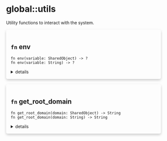 # global::utils

Utility functions to interact with the system.


<div markdown="span" style='box-shadow: 0 4px 8px 0 rgba(0,0,0,0.2); padding: 15px; border-radius: 5px;'>

<h2 class="func-name"> <code>fn</code> env </h2>

```rust,ignore
fn env(variable: SharedObject) -> ?
fn env(variable: String) -> ?
```

<details>
<summary markdown="span"> details </summary>

Fetch an environment variable from the current process.

# Args

* `variable` - the variable to fetch.

# Returns

* `string` - the value of the fetched variable.
* `()`     - when the variable is not set,  when the variable contains the sign character (=) or the NUL character,
or that the variable does not contain valid Unicode.

# Example

```
#{
  connect: [
    rule "get env variable" || {

      // get the HOME environment variable.
      let home = utils::env(identifier("HOME"));


      // "VSMTP=ENV" is malformed, this will return the unit type '()'.
      let invalid = utils::env(identifier("VSMTP=ENV"));


      // ...
    }
  ],
}
```
</details>

</div>
</br>

<div markdown="span" style='box-shadow: 0 4px 8px 0 rgba(0,0,0,0.2); padding: 15px; border-radius: 5px;'>

<h2 class="func-name"> <code>fn</code> get_root_domain </h2>

```rust,ignore
fn get_root_domain(domain: SharedObject) -> String
fn get_root_domain(domain: String) -> String
```

<details>
<summary markdown="span"> details </summary>

Get the root domain (the registrable part)

# Examples

`foo.bar.example.com` => `example.com`
</details>

</div>
</br>
